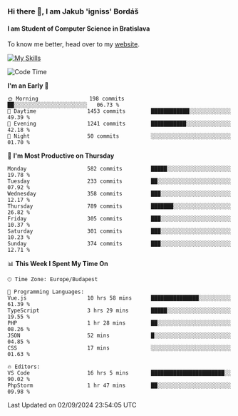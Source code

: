 ### Hi there 👋, I am Jakub 'igniss' Bordáš

#### I am Student of Computer Science in Bratislava
To know me better, head over to my [website](https://bordas.sk).

[![My Skills](https://skillicons.dev/icons?i=js,html,css,figma,svelte,java,kotlin,python,postgresql,typescript,nest,nodejs)](https://bordas.sk)


<!--START_SECTION:waka-->
![Code Time](http://img.shields.io/badge/Code%20Time-1%2C514%20hrs%2028%20mins-blue)

**I'm an Early 🐤** 

```text
🌞 Morning                198 commits         ██░░░░░░░░░░░░░░░░░░░░░░░   06.73 % 
🌆 Daytime                1453 commits        ████████████░░░░░░░░░░░░░   49.39 % 
🌃 Evening                1241 commits        ███████████░░░░░░░░░░░░░░   42.18 % 
🌙 Night                  50 commits          ░░░░░░░░░░░░░░░░░░░░░░░░░   01.70 % 
```
📅 **I'm Most Productive on Thursday** 

```text
Monday                   582 commits         █████░░░░░░░░░░░░░░░░░░░░   19.78 % 
Tuesday                  233 commits         ██░░░░░░░░░░░░░░░░░░░░░░░   07.92 % 
Wednesday                358 commits         ███░░░░░░░░░░░░░░░░░░░░░░   12.17 % 
Thursday                 789 commits         ███████░░░░░░░░░░░░░░░░░░   26.82 % 
Friday                   305 commits         ███░░░░░░░░░░░░░░░░░░░░░░   10.37 % 
Saturday                 301 commits         ███░░░░░░░░░░░░░░░░░░░░░░   10.23 % 
Sunday                   374 commits         ███░░░░░░░░░░░░░░░░░░░░░░   12.71 % 
```


📊 **This Week I Spent My Time On** 

```text
🕑︎ Time Zone: Europe/Budapest

💬 Programming Languages: 
Vue.js                   10 hrs 58 mins      ███████████████░░░░░░░░░░   61.39 % 
TypeScript               3 hrs 29 mins       █████░░░░░░░░░░░░░░░░░░░░   19.55 % 
PHP                      1 hr 28 mins        ██░░░░░░░░░░░░░░░░░░░░░░░   08.26 % 
JSON                     52 mins             █░░░░░░░░░░░░░░░░░░░░░░░░   04.85 % 
CSS                      17 mins             ░░░░░░░░░░░░░░░░░░░░░░░░░   01.63 % 

🔥 Editors: 
VS Code                  16 hrs 5 mins       ███████████████████████░░   90.02 % 
PhpStorm                 1 hr 47 mins        ██░░░░░░░░░░░░░░░░░░░░░░░   09.98 % 
```


 Last Updated on 02/09/2024 23:54:05 UTC
<!--END_SECTION:waka-->
